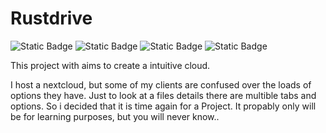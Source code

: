 # Rustdrive

![Static Badge](https://img.shields.io/badge/with_love-orange?style=for-the-badge&logo=rust)
![Static Badge](https://img.shields.io/badge/with_passion-blue?style=for-the-badge&logo=docker&logoColor=white)
![Static Badge](https://img.shields.io/badge/with_patience-yellow?style=for-the-badge&logo=javascript&logoColor=white)
![Static Badge](https://img.shields.io/badge/with_magic-purple?style=for-the-badge&logo=bootstrap&logoColor=white)

This project with aims to create a intuitive cloud.

I host a nextcloud, but some of my clients are confused over the loads of options they have. Just to look at a files details there are multible tabs and options. So i decided that it is time again for a Project. It propably only will be for learning purposes, but you will never know..
